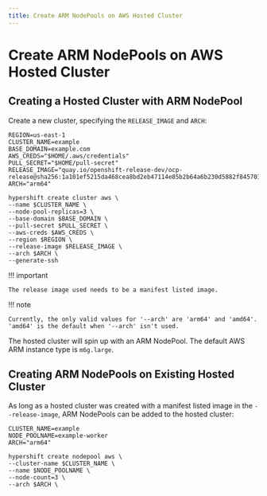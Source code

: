 ```yaml
---
title: Create ARM NodePools on AWS Hosted Cluster
---
```


# Create ARM NodePools on AWS Hosted Cluster

## Creating a Hosted Cluster with ARM NodePool

Create a new cluster, specifying the `RELEASE_IMAGE` and `ARCH`:

```shell linenums="1"
REGION=us-east-1
CLUSTER_NAME=example
BASE_DOMAIN=example.com
AWS_CREDS="$HOME/.aws/credentials"
PULL_SECRET="$HOME/pull-secret"
RELEASE_IMAGE="quay.io/openshift-release-dev/ocp-release@sha256:1a101ef5215da468cea8bd2eb47114e85b2b64a6b230d5882f845701f55d057f"
ARCH="arm64"

hypershift create cluster aws \
--name $CLUSTER_NAME \
--node-pool-replicas=3 \
--base-domain $BASE_DOMAIN \
--pull-secret $PULL_SECRET \
--aws-creds $AWS_CREDS \
--region $REGION \
--release-image $RELEASE_IMAGE \
--arch $ARCH \
--generate-ssh
```

!!! important

    The release image used needs to be a manifest listed image.

!!! note

    Currently, the only valid values for '--arch' are 'arm64' and 'amd64'. 'amd64' is the default when '--arch' isn't used.

The hosted cluster will spin up with an ARM NodePool. The default AWS ARM instance type is `m6g.large`.

## Creating ARM NodePools on Existing Hosted Cluster

As long as a hosted cluster was created with a manifest listed image in the `--release-image`, ARM NodePools can be added to the hosted cluster:

```shell linenums="1"
CLUSTER_NAME=example
NODE_POOLNAME=example-worker
ARCH="arm64"

hypershift create nodepool aws \
--cluster-name $CLUSTER_NAME \
--name $NODE_POOLNAME \
--node-count=3 \
--arch $ARCH \
```